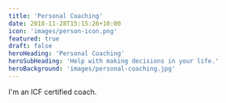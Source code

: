 ```yaml
---
title: 'Personal Coaching'
date: 2018-11-28T15:15:26+10:00
icon: 'images/person-icon.png'
featured: true
draft: false
heroHeading: 'Personal Coaching'
heroSubHeading: 'Help with making decisions in your life.'
heroBackground: 'images/personal-coaching.jpg'
---
```


I'm an ICF certified coach.

